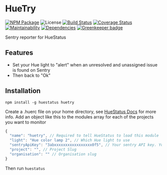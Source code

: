 # HueTry

[![NPM Package](https://img.shields.io/npm/v/huetry.svg?maxAge=2592000)](https://npmjs.com/package/huetry) ![License](https://img.shields.io/npm/l/huetry.svg) [![Build Status](https://travis-ci.org/APCOvernight/huetry.svg?branch=master)](https://travis-ci.org/APCOvernight/huetry) [![Coverage Status](https://coveralls.io/repos/github/APCOvernight/huetry/badge.svg?branch=master)](https://coveralls.io/github/APCOvernight/huetry?branch=master) [![Maintainability](	https://img.shields.io/codeclimate/maintainability/APCOvernight/huetry.svg)](https://codeclimate.com/github/APCOvernight/huetry/maintainability) 
[![Dependencies](https://img.shields.io/david/APCOvernight/huetry.svg)](https://david-dm.org/APCOvernight/huetry) [![Greenkeeper badge](https://badges.greenkeeper.io/APCOvernight/huetry.svg)](https://greenkeeper.io/)

Sentry reporter for HueStatus

## Features
- Set your Hue light to "alert" when an unresolved and unassigned issue is found on Sentry
- Then back to "Ok"

## Installation

```
npm install -g huestatus huetry
```

Create a .huerc file on your home directory, see [HueStatus Docs](https://www.npmjs.com/package/huestatus) for more info. Add an object like this to the modules array for each of the projects you want to monitor 

```js
{
  "name": "huetry", // Required to tell HueStatus to load this module
  "light": "Hue color lamp 2", // Which Hue light to use
  "sentryApiKey": "3abxxxxxxxxxxxxxxxxx0f5", // Your sentry API key. You will need Project Read and Event Read priveleges
  "project": "", // Project Slug
  "organisation": "" // Organisation slug
}

```

Then run `huestatus`
